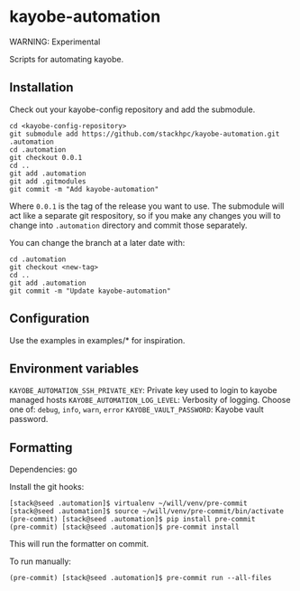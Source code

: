 # kayobe-automation

WARNING: Experimental

Scripts for automating kayobe.

## Installation

Check out your kayobe-config repository and add the submodule.

    cd <kayobe-config-repository>
    git submodule add https://github.com/stackhpc/kayobe-automation.git .automation
    cd .automation
    git checkout 0.0.1
    cd ..
    git add .automation
    git add .gitmodules
    git commit -m "Add kayobe-automation"

Where `0.0.1` is the tag of the release you want to use. The submodule will act
like a separate git respository, so if you make any changes you will to change
into `.automation` directory and commit those separately.

You can change the branch at a later date with:

    cd .automation
    git checkout <new-tag>
    cd ..
    git add .automation
    git commit -m "Update kayobe-automation"

## Configuration

Use the examples in examples/* for inspiration.

## Environment variables

`KAYOBE_AUTOMATION_SSH_PRIVATE_KEY`: Private key used to login to kayobe managed hosts
`KAYOBE_AUTOMATION_LOG_LEVEL`: Verbosity of logging. Choose one of: `debug`, `info`, `warn`, `error`
`KAYOBE_VAULT_PASSWORD`: Kayobe vault password.

## Formatting

Dependencies: go

Install the git hooks:

    [stack@seed .automation]$ virtualenv ~/will/venv/pre-commit
    [stack@seed .automation]$ source ~/will/venv/pre-commit/bin/activate
    (pre-commit) [stack@seed .automation]$ pip install pre-commit
    (pre-commit) [stack@seed .automation]$ pre-commit install

This will run the formatter on commit.

To run manually:

    (pre-commit) [stack@seed .automation]$ pre-commit run --all-files

